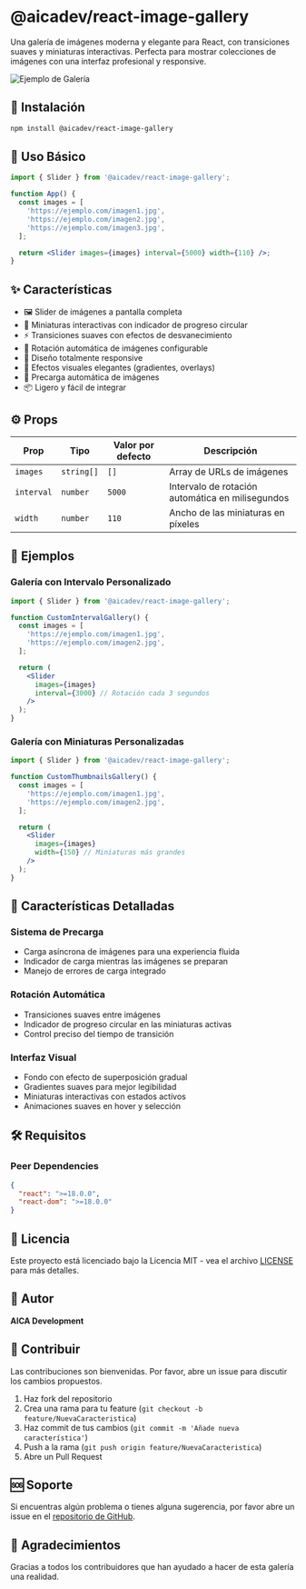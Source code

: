 # @aicadev/react-image-gallery

Una galería de imágenes moderna y elegante para React, con transiciones suaves y miniaturas interactivas. Perfecta para mostrar colecciones de imágenes con una interfaz profesional y responsive.

![Ejemplo de Galería](https://aicadev-react-gallery.netlify.app/)

## 🚀 Instalación

```bash
npm install @aicadev/react-image-gallery
```

## 📖 Uso Básico

```jsx
import { Slider } from '@aicadev/react-image-gallery';

function App() {
  const images = [
    'https://ejemplo.com/imagen1.jpg',
    'https://ejemplo.com/imagen2.jpg',
    'https://ejemplo.com/imagen3.jpg',
  ];

  return <Slider images={images} interval={5000} width={110} />;
}
```

## ✨ Características

- 🖼️ Slider de imágenes a pantalla completa
- 🎯 Miniaturas interactivas con indicador de progreso circular
- ⚡ Transiciones suaves con efectos de desvanecimiento
- 🔄 Rotación automática de imágenes configurable
- 📱 Diseño totalmente responsive
- 🎨 Efectos visuales elegantes (gradientes, overlays)
- 🚀 Precarga automática de imágenes
- 📦 Ligero y fácil de integrar

## ⚙️ Props

| Prop       | Tipo       | Valor por defecto | Descripción                                      |
| ---------- | ---------- | ----------------- | ------------------------------------------------ |
| `images`   | `string[]` | `[]`              | Array de URLs de imágenes                        |
| `interval` | `number`   | `5000`            | Intervalo de rotación automática en milisegundos |
| `width`    | `number`   | `110`             | Ancho de las miniaturas en píxeles               |

## 🎯 Ejemplos

### Galería con Intervalo Personalizado

```jsx
import { Slider } from '@aicadev/react-image-gallery';

function CustomIntervalGallery() {
  const images = [
    'https://ejemplo.com/imagen1.jpg',
    'https://ejemplo.com/imagen2.jpg',
  ];

  return (
    <Slider
      images={images}
      interval={3000} // Rotación cada 3 segundos
    />
  );
}
```

### Galería con Miniaturas Personalizadas

```jsx
import { Slider } from '@aicadev/react-image-gallery';

function CustomThumbnailsGallery() {
  const images = [
    'https://ejemplo.com/imagen1.jpg',
    'https://ejemplo.com/imagen2.jpg',
  ];

  return (
    <Slider
      images={images}
      width={150} // Miniaturas más grandes
    />
  );
}
```

## 🎨 Características Detalladas

### Sistema de Precarga

- Carga asíncrona de imágenes para una experiencia fluida
- Indicador de carga mientras las imágenes se preparan
- Manejo de errores de carga integrado

### Rotación Automática

- Transiciones suaves entre imágenes
- Indicador de progreso circular en las miniaturas activas
- Control preciso del tiempo de transición

### Interfaz Visual

- Fondo con efecto de superposición gradual
- Gradientes suaves para mejor legibilidad
- Miniaturas interactivas con estados activos
- Animaciones suaves en hover y selección

## 🛠️ Requisitos

### Peer Dependencies

```json
{
  "react": ">=18.0.0",
  "react-dom": ">=18.0.0"
}
```

## 📝 Licencia

Este proyecto está licenciado bajo la Licencia MIT - vea el archivo [LICENSE](LICENSE) para más detalles.

## 👥 Autor

**AICA Development**

## 🤝 Contribuir

Las contribuciones son bienvenidas. Por favor, abre un issue para discutir los cambios propuestos.

1. Haz fork del repositorio
2. Crea una rama para tu feature (`git checkout -b feature/NuevaCaracteristica`)
3. Haz commit de tus cambios (`git commit -m 'Añade nueva característica'`)
4. Push a la rama (`git push origin feature/NuevaCaracteristica`)
5. Abre un Pull Request

## 🆘 Soporte

Si encuentras algún problema o tienes alguna sugerencia, por favor abre un issue en el [repositorio de GitHub](https://github.com/tu-usuario/aicadev-react-gallery/issues).

## 🌟 Agradecimientos

Gracias a todos los contribuidores que han ayudado a hacer de esta galería una realidad.
